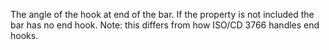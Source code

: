 The angle of the hook at end of the bar. If the property is not included  the bar has no end hook. Note: this differs from how ISO/CD 3766 handles end hooks.